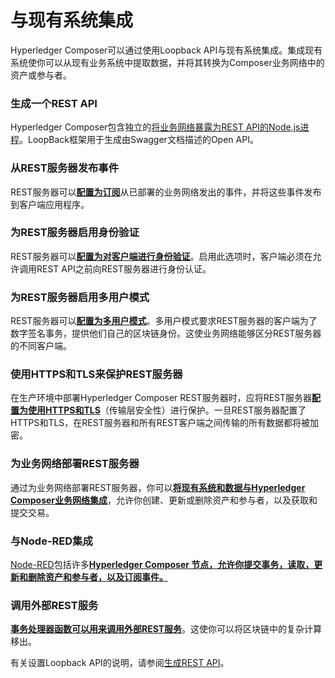 # 与现有系统集成

Hyperledger Composer可以通过使用Loopback API与现有系统集成。集成现有系统使你可以从现有业务系统中提取数据，并将其转换为Composer业务网络中的资产或参与者。

### 生成一个REST API

Hyperledger Composer包含独立的[将业务网络暴露为REST API的Node.js进程](integrating_getting-started-rest-api.md)。LoopBack框架用于生成由Swagger文档描述的Open API。

### 从REST服务器发布事件

REST服务器可以[**配置为订阅**](integrating_publishing-events.md)从已部署的业务网络发出的事件，并将这些事件发布到客户端应用程序。

### 为REST服务器启用身份验证

REST服务器可以[**配置为对客户端进行身份验证**](integrating_enabling-rest-authentication.md)。启用此选项时，客户端必须在允许调用REST API之前向REST服务器进行身份认证。

### 为REST服务器启用多用户模式

REST服务器可以[**配置为多用户模式**](integrating_enabling-multiuser.md)。多用户模式要求REST服务器的客户端为了数字签名事务，提供他们自己的区块链身份。这使业务网络能够区分REST服务器的不同客户端。

### 使用HTTPS和TLS来保护REST服务器

在生产环境中部署Hyperledger Composer REST服务器时，应将REST服务器[**配置为使用HTTPS和TLS**](integrating_securing-the-rest-server.md)（传输层安全性）进行保护。一旦REST服务器配置了HTTPS和TLS，在REST服务器和所有REST客户端之间传输的所有数据都将被加密。

### 为业务网络部署REST服务器

通过为业务网络部署REST服务器，你可以[**将现有系统和数据与Hyperledger Composer业务网络集成**](integrating_deploying-the-rest-server.md)，允许你创建、更新或删除资产和参与者，以及获取和提交交易。

### 与Node-RED集成

[Node-RED](http://nodered.org/)包括许多[**Hyperledger Composer 节点，允许你提交事务，读取，更新和删除资产和参与者，以及订阅事件。**](integrating_node-red.md)

### 调用外部REST服务

[**事务处理器函数可以用来调用外部REST服务**](integrating_call-out.md)。这使你可以将区块链中的复杂计算移出。

有关设置Loopback API的说明，请参阅[生成REST API](integrating_getting-started-rest-api.md)。
